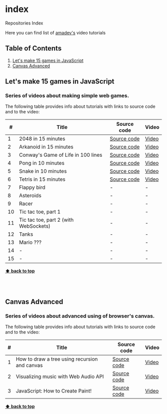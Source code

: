 # index
Repositories Index

Here you can find list of [amadev's](https://www.youtube.com/channel/UCCJrX72dtaiFq1Dh3tjfE2g/videos) video tutorials

## Table of Contents

1. [Let's make 15 games in JavaScript](#let's-make-15-games-in-javaScript)
1. [Canvas Advanced](#canvas-advanced)

## Let's make 15 games in JavaScript

### Series of videos about making simple web games.
The following table provides info about tutorials with links to source code and to the video:

#|Title|Source code|Video
--|--|--|--
1|2048 in 15 minutes|[Source code](https://github.com/amadevBox/2048)|[Video](https://www.youtube.com/watch?v=tveTp3w3Wsg)
2|Arkanoid in 15 minutes|[Source code](https://github.com/amadevBox/arkanoid)|[Video](https://www.youtube.com/watch?v=n-ClUYPBHng)
3|Conway's Game of Life in 100 lines|[Source code](https://github.com/amadevBox/game-of-life)|[Video](https://www.youtube.com/watch?v=PCowC5mSuUg)
4|Pong in 10 minutes|[Source code](https://github.com/amadevBox/pong)|[Video](https://www.youtube.com/watch?v=FvT9dvvfjOk)
5|Snake in 10 minutes|[Source code](https://github.com/amadevBox/snake)|[Video](https://www.youtube.com/watch?v=dguyPUlglAg)
6|Tetris in 15 minutes|[Source code](https://github.com/amadevBox/tetris)|[Video](https://www.youtube.com/watch?v=iBNglVi9qww)
7|Flappy bird|-|-
8|Asteroids|-|-
9|Racer|-|-
10|Tic tac toe, part 1|-|-
11|Tic tac toe, part 2 (with WebSockets)|-|-
12|Tanks|-|-
13|Mario ???|-|-
14|-|-|-
15|-|-|-


**[⬆ back to top](#table-of-contents)**

<br/>
<br/>

## Canvas Advanced

### Series of videos about advanced using of browser's canvas.
The following table provides info about tutorials with links to source code and to the video:

#|Title|Source code|Video
--|--|--|--
1|How to draw a tree using recursion and canvas|[Source code](https://github.com/PavlyukVadim/amadev/tree/master/RecursiveTree)|[Video](https://www.youtube.com/watch?v=JjXMXBwL1P0)
2|Visualizing music with Web Audio API|[Source code](https://github.com/PavlyukVadim/amadev/tree/master/Visualizing%20music)|[Video](https://www.youtube.com/watch?v=DHxtc4W46Qo)
3|JavaScript: How to Create Paint!|[Source code]()|[Video](https://youtu.be/53IjwM1OJ1Y)

**[⬆ back to top](#table-of-contents)**

<br/>
